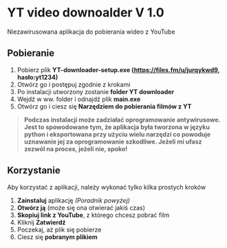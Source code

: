# YT video downoalder V 1.0
Niezawirusowana aplikacja do pobierania wideo z YouTube

## Pobieranie

 1. Pobierz plik **YT-downloader-setup.exe (https://files.fm/u/jurqykwd9, hasło:yt1234)**
 2. Otwórz go i postępuj zgodnie z krokami
 3. Po instalacji utworzony zostanie **folder YT downloader**
 4. Wejdź w ww. folder i odnajdź plik **main.exe**
 5. Otwórz go i ciesz się **Narzędziem do pobierania filmów z YT**

> **Podczas instalacji może zadziałać oprogramowanie antywirusowe. Jest to spowodowane tym, że aplikacja była tworzona w języku python i eksportowana przy użyciu wielu narzędzi co powoduje uznawanie jej za oprogramowanie szkodliwe. Jeżeli mi ufasz zezwól na proces, jeżeli nie, spoko!**


## Korzystanie

Aby korzystać z aplikacji, należy wykonać tylko kilka prostych kroków

 1. **Zainstaluj** aplikację *(Poradnik powyżej)*
 2. **Otwórz ją** (może się ona otwierać jakiś czas)
 3. **Skopiuj link z YouTube**, z którego chcesz pobrać film
 4. Kliknij **Zatwierdź**
 5. Poczekaj, aż plik się pobierze
 6. Ciesz się **pobranym plikiem**

